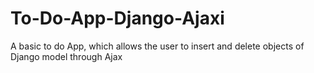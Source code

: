# To-Do-App-Django-Ajaxi

A basic to do App, which allows the user to insert and delete objects of Django model through Ajax
